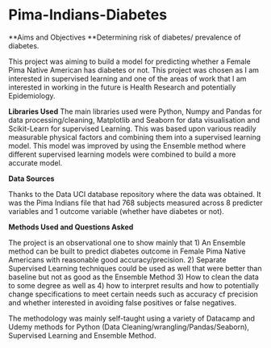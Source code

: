 # Pima-Indians-Diabetes
**Aims and Objectives
**Determining risk of diabetes/ prevalence of diabetes.

This project was aiming to build a model for predicting whether a Female Pima Native American has diabetes or not. This project was chosen as I am interested in supervised learning and one of the areas of work that I am interested in working in the future is Health Research and potentially Epidemiology.

**Libraries Used**
The main libraries used were Python, Numpy and Pandas for data processing/cleaning, Matplotlib and Seaborn for data visualisation and Scikit-Learn for supervised Learning. 
This was based upon various readily measurable physical factors and combining them into a supervised learning model. This model was improved by using the Ensemble method where different supervised learning models were combined to build a more accurate model.

**Data Sources**

Thanks to the Data UCI database repository where the data was obtained. It was the Pima Indians file that had 768 subjects measured across 8 predicter variables and 1 outcome variable (whether have diabetes or not).

**Methods Used and Questions Asked**

The project is an observational one to show mainly that 1) An Ensemble method can be built to predict diabetes outcome in Female Pima Native Americans with reasonable good accuracy/precision. 2) Separate Supervised Learning techniques could be used as well that were better than baseline but not as good as the Ensemble Method 3) How to clean the  data to some degree as well as 4) how to interpret results and how to potentially change specifications to meet certain needs such as accuracy cf precision and whether interested in avoiding false positives or false negatives.

The methodology was mainly self-taught using a variety of Datacamp and Udemy methods for Python (Data Cleaning/wrangling/Pandas/Seaborn), Supervised Learning and Ensemble Method.
